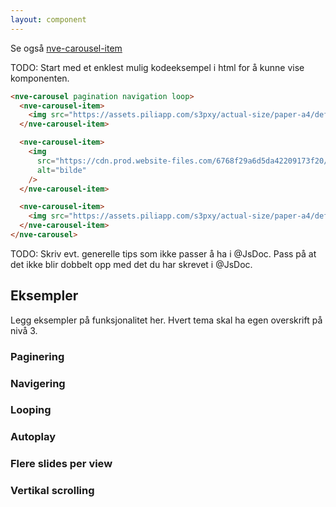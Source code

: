 ```yaml
---
layout: component
---
```


Se også [nve-carousel-item](./nve-carousel-item.html)

TODO: Start med et enklest mulig kodeeksempel i html for å kunne vise komponenten.
<CodeExamplePreview>

```html
<nve-carousel pagination navigation loop>
  <nve-carousel-item>
    <img src="https://assets.piliapp.com/s3pxy/actual-size/paper-a4/default-front.png" alt="bilde" />
  </nve-carousel-item>

  <nve-carousel-item>
    <img
      src="https://cdn.prod.website-files.com/6768f29a6d5da42209173f20/6768f29a6d5da422091760c2_A4-Paper-Size%20(1)%20(1).png"
      alt="bilde"
    />
  </nve-carousel-item>

  <nve-carousel-item>
    <img src="https://assets.piliapp.com/s3pxy/actual-size/paper-a4/default-front.png" alt="bilde" />
  </nve-carousel-item>
</nve-carousel>
```

</CodeExamplePreview>

TODO: Skriv evt. generelle tips som ikke passer å ha i @JsDoc. Pass på at det ikke blir dobbelt opp med det du har skrevet i @JsDoc.

## Eksempler

Legg eksempler på funksjonalitet her. Hvert tema skal ha egen overskrift på nivå 3.

### Paginering

### Navigering

### Looping

### Autoplay

### Flere slides per view

### Vertikal scrolling
